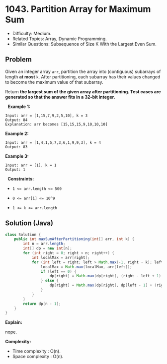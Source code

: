 # 1043. Partition Array for Maximum Sum

- Difficulty: Medium.
- Related Topics: Array, Dynamic Programming.
- Similar Questions: Subsequence of Size K With the Largest Even Sum.

## Problem

Given an integer array ```arr```, partition the array into (contiguous) subarrays of length **at most** ```k```. After partitioning, each subarray has their values changed to become the maximum value of that subarray.

Return **the largest sum of the given array after partitioning. Test cases are generated so that the answer fits in a **32-bit** integer.**

 
**Example 1:**

```
Input: arr = [1,15,7,9,2,5,10], k = 3
Output: 84
Explanation: arr becomes [15,15,15,9,10,10,10]
```

**Example 2:**

```
Input: arr = [1,4,1,5,7,3,6,1,9,9,3], k = 4
Output: 83
```

**Example 3:**

```
Input: arr = [1], k = 1
Output: 1
```

 
**Constraints:**


	
- ```1 <= arr.length <= 500```
	
- ```0 <= arr[i] <= 10^9```
	
- ```1 <= k <= arr.length```



## Solution (Java)

```java
class Solution {
    public int maxSumAfterPartitioning(int[] arr, int k) {
        int n = arr.length;
        int[] dp = new int[n];
        for (int right = 0; right < n; right++) {
            int localMax = arr[right];
            for (int left = right; left > Math.max(-1, right - k); left--) {
                localMax = Math.max(localMax, arr[left]);
                if (left == 0) {
                    dp[right] = Math.max(dp[right], (right - left + 1) * localMax);
                } else {
                    dp[right] = Math.max(dp[right], dp[left - 1] + (right - left + 1) * localMax);
                }
            }
        }
        return dp[n - 1];
    }
}
```

**Explain:**

nope.

**Complexity:**

* Time complexity : O(n).
* Space complexity : O(n).
